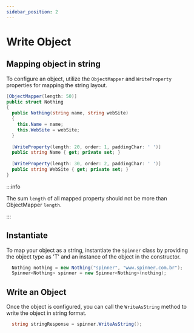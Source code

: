 ```yaml
---
sidebar_position: 2
---
```


# Write Object

## Mapping object in string

To configure an object, utilize the `ObjectMapper` and `WriteProperty` properties for mapping the string layout.

```csharp
[ObjectMapper(length: 50)]
public struct Nothing
{
  public Nothing(string name, string webSite)
  {
    this.Name = name;
    this.WebSite = webSite;
  }
  
  [WriteProperty(length: 20, order: 1, paddingChar: ' ')]
  public string Name { get; private set; }
  
  [WriteProperty(length: 30, order: 2, paddingChar: ' ')]
  public string WebSite { get; private set; }
}
```

:::info

The sum `length` of all mapped property should not be more than ObjectMapper `length`.

:::

## Instantiate

To map your object as a string, instantiate the `Spinner` class by providing the object type as 'T' and an instance of the object in the constructor.

```csharp
  Nothing nothing = new Nothing("spinner", "www.spinner.com.br");
  Spinner<Nothing> spinner = new Spinner<Nothing>(nothing);  
```

## Write an Object

Once the object is configured, you can call the `WriteAsString` method to write the object in string format.

```csharp
  string stringResponse = spinner.WriteAsString();
```

